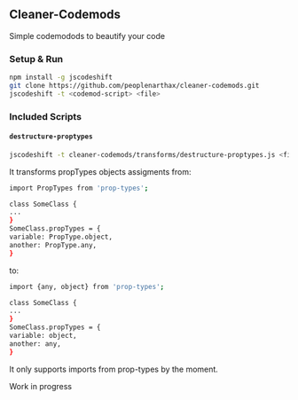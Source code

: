 ## Cleaner-Codemods

Simple codemodods to beautify your code

### Setup & Run

```sh
npm install -g jscodeshift
git clone https://github.com/peoplenarthax/cleaner-codemods.git
jscodeshift -t <codemod-script> <file>
```

### Included Scripts

#### `destructure-proptypes`

```sh
jscodeshift -t cleaner-codemods/transforms/destructure-proptypes.js <file>
```
It transforms propTypes objects assigments from:
```sh 
import PropTypes from 'prop-types';

class SomeClass {
...
}
SomeClass.propTypes = {
variable: PropType.object,
another: PropType.any,
}
```
to:
```sh 
import {any, object} from 'prop-types';

class SomeClass {
...
}
SomeClass.propTypes = {
variable: object,
another: any,
}
```

It only supports imports from prop-types by the moment.

Work in progress
